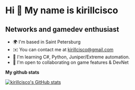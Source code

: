 Hi 👋 My name is kirillcisco
============================

Networks and gamedev enthusiast
-----------------------------------

*   🌍  I'm based in Saint Petersburg
*   ✉️  You can contact me at [kirillcisco@gmail.com](mailto:kirillcisco@gmail.com)
*   🧠  I'm learning C#, Python, Juniper/Extreme automation.
*   🤝  I'm open to collaborating on game features & DevNet 

<b>My github stats</b>

<a href="http://www.github.com/kirillcisco"><img src="https://github-readme-stats.vercel.app/api?username=kirillcisco&show_icons=true&hide=&count_private=true&title_color=0891b2&text_color=ffffff&icon_color=0891b2&bg_color=1c1917&hide_border=true&show_icons=true" alt="kirillcisco's GitHub stats" /></a>
